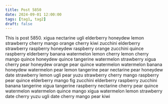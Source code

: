 ```yaml
---
title: Post 5850
date: 2024-09-01 12:00:00
tags: [tag1, tag2]
draft: false
---
```

This is post 5850.
xigua
nectarine
ugli
elderberry
honeydew
lemon
strawberry
cherry
mango
orange
cherry
kiwi
zucchini
elderberry
strawberry
raspberry
honeydew
raspberry
orange
zucchini
quince
raspberry
elderberry
banana
watermelon
lemon
cherry
lemon
cherry
mango
quince
honeydew
quince
tangerine
watermelon
strawberry
xigua
cherry
pear
honeydew
orange
pear
quince
watermelon
watermelon
banana
honeydew
watermelon
pear
lemon
tangerine
pear
nectarine
pear
honeydew
date
strawberry
lemon
ugli
pear
yuzu
strawberry
cherry
mango
raspberry
pear
quince
elderberry
mango
fig
zucchini
elderberry
raspberry
zucchini
banana
tangerine
xigua
tangerine
raspberry
nectarine
cherry
pear
quince
watermelon
watermelon
quince
mango
xigua
watermelon
lemon
strawberry
date
cherry
yuzu
ugli
date
cherry
mango
pear
kiwi
